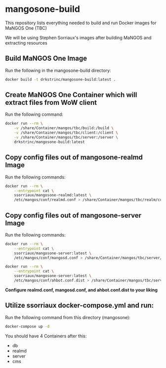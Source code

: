 # mangosone-build
This repository lists everything needed to build and run Docker images for MaNGOS One (TBC)

We will be using Stephen Sorriaux's images after building MaNGOS and extracting resources

## Build MaNGOS One Image
Run the following in the mangosone-build directory:

```bash
docker build -t drkstrinc/mangosone-build:latest .
```

## Create MaNGOS One Container which will extract files from WoW client
Run the following command:

```bash
docker run --rm \
    -v /share/Container/mangos/tbc/build:/build \
    -v /share/Container/mangos/tbc/client:/client \
    -v /share/Container/mangos/tbc/server:/server \
    drkstrinc/mangosone-build:latest
```

## Copy config files out of mangosone-realmd Image
Run the following commands:

```bash
docker run --rm \
    --entrypoint cat \
    ssorriaux/mangosone-realmd:latest \
    /etc/mangos/conf/realmd.conf > /share/Container/mangos/tbc/realm/conf/realmd.conf
```

## Copy config files out of mangosone-server Image
Run the following commands:

```bash
docker run --rm \
    --entrypoint cat \
    ssorriaux/mangosone-server:latest \
    /etc/mangos/conf/mangosd.conf > /share/Container/mangos/tbc/server/conf/mangosd.conf
```

```bash
docker run --rm \
    --entrypoint cat \
    ssorriaux/mangosone-server:latest \
    /etc/mangos/conf/ahbot.conf.dist > /share/Container/mangos/tbc/server/conf/ahbot.conf.dist
```

**Configure realmd.conf, mangosd.conf, and ahbot.conf.dist to your liking**

## Utilize ssorriaux docker-compose.yml and run:
Run the following command from this directory (mangosone):

```bash
docker-compose up -d
```

You should have 4 Containers after this:

* db
* realmd
* server
* cms
